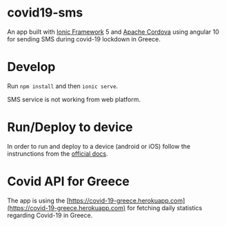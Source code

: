 # covid19-sms
An app built with [Ionic Framework](https://ionicframework.com/) 5 and [Apache Cordova](https://cordova.apache.org/) using angular 10 for sending SMS during covid-19 lockdown in Greece.

# Develop
Run `npm install` and then `ionic serve`. 

SMS service is not working from web platform.

# Run/Deploy to device
In order to run and deploy to a device (android or iOS) follow the instrunctions from the [official docs](https://ionicframework.com/docs/cli/commands/cordova-run).

# Covid API for Greece
The app is using the [https://covid-19-greece.herokuapp.com](https://covid-19-greece.herokuapp.com) for fetching daily statistics regarding Covid-19 in Greece.